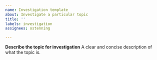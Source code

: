 ```yaml
---
name: Investigation template
about: Investigate a particular topic
title: ''
labels: investigation
assignees: ostenning

---
```


**Describe the topic for investigation**
A clear and concise description of what the topic is.
